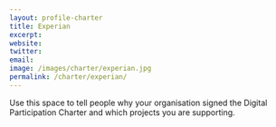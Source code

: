 ```yaml
---
layout: profile-charter
title: Experian
excerpt: 
website: 
twitter: 
email: 
image: /images/charter/experian.jpg
permalink: /charter/experian/
---
```


Use this space to tell people why your organisation signed the Digital Participation Charter and which projects you are supporting.